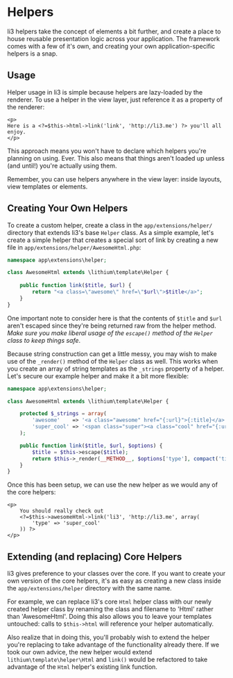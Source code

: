 # Helpers

li3 helpers take the concept of elements a bit further, and create a place to house reusable presentation logic across your application. The framework comes with a few of it's own, and creating your own application-specific helpers is a snap.

## Usage

Helper usage in li3 is simple because helpers are lazy-loaded by the renderer. To use a helper in the view layer, just reference it as a property of the renderer:

```
<p>
Here is a <?=$this->html->link('link', 'http://li3.me') ?> you'll all enjoy.
</p>
```

This approach means you won't have to declare which helpers you're planning on using. Ever. This also means that things aren't loaded up unless (and until!) you're actually using them.

Remember, you can use helpers anywhere in the view layer: inside layouts, view templates or elements.

## Creating Your Own Helpers

To create a custom helper, create a class in the `app/extensions/helper/` directory that extends li3's base `Helper` class. As a simple example, let's create a simple helper that creates a special sort of link by creating a new file in `app/extensions/helper/AwesomeHtml.php`:

```php
namespace app\extensions\helper;

class AwesomeHtml extends \lithium\template\Helper {
  
	public function link($title, $url) {
		return "<a class=\"awesome\" href=\"$url\">$title</a>";
	}
}
```

One important note to consider here is that the contents of `$title` and `$url` aren't escaped since they're being returned raw from the helper method. _Make sure you make liberal usage of the `escape()` method of the `Helper` class to keep things safe_.

Because string construction can get a little messy, you may wish to make use of the `_render()` method of the `Helper` class as well. This works when you create an array of string templates as the `_strings` property of a helper. Let's secure our example helper and make it a bit more flexible:

```php
namespace app\extensions\helper;

class AwesomeHtml extends \lithium\template\Helper {

	protected $_strings = array(
		'awesome'    => '<a class="awesome" href="{:url}">{:title}</a>',
		'super_cool' => '<span class="super"><a class="cool" href="{:url}">{:title}</a></span>',
	);

	public function link($title, $url, $options) {
		$title = $this->escape($title);
		return $this->_render(__METHOD__, $options['type'], compact('title', 'url'));
	}
}
```

Once this has been setup, we can use the new helper as we would any of the core helpers:

```
<p>
	You should really check out
	<?=$this->awesomeHtml->link('li3', 'http://li3.me', array(
		'type' => 'super_cool'
	)) ?>
</p>
```

## Extending (and replacing) Core Helpers

li3 gives preference to your classes over the core. If you want to create your own version of the core helpers, it's as easy as creating a new class inside the `app/extensions/helper` directory with the same name.

For example, we can replace li3's core `Html` helper class with our newly created helper class by renaming the class and filename to 'Html' rather than 'AwesomeHtml'. Doing this also allows you to leave your templates untouched: calls to `$this->html` will reference your helper automatically.

Also realize that in doing this, you'll probably wish to extend the helper you're replacing to take advantage of the functionality already there. If we took our own advice, the new helper would extend `lithium\template\helper\Html` and `link()` would be refactored to take advantage of the `Html` helper's existing link function.
